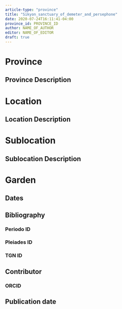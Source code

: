 ```yaml
---
article-type: "province"
title: "Sikyon_sanctuary_of_demeter_and_persephone"
date: 2020-07-24T16:11:41-04:00
province_id: PROVINCE_ID
author: NAME_OF_AUTHOR
editor: NAME_OF_EDITOR
draft: true
---
```


# Province

<!--- Content of Province heading --->

## Province Description

<!-- DESCRIPTION -->


# Location

<!-- [Colonia Claudia Ara Agrippinensium (Cologne)](https://pleiades.stoa.org/places/108751) -->

## Location Description

<!-- LEAVE THIS BLANK FOR NOW -->

# Sublocation

<!-- 
[AREA WITHIN LOCATION, LIKE “PALATINE HILL”](GEOREFERENCE LINK)
A sublocation is any area larger than an individual garden, but located within a location. I would always try to include a link to a controlled vocabulary here if possible. This ID may well be different from the Garden ID, e.g., Pompeii versus a Garden in one of the houses which has its own Pleiades ID.
-->

## Sublocation Description

<!-- DESCRIPTION -->

# Garden
<!-- List of gardens in province -->
<!-- May be left blank for now -->


## Dates
<!-- Format: For now, include dates exactly as written in the document. We will revisit the question of date formatting once more data have been collected. -->
<!-- If no date, use "unspecified" -->

## Bibliography

<!-- 
- BIB_ENTRY [(worldcat)](WORLDCAT_LINK_URL) 
-->

### Periodo ID

<!-- [PERIODO_ID](https://pleiades.stoa.org/places/PLEIADES_ID) -->

### Pleiades ID
<!-- N.B. This should be as specific as it can be, i.e., to the garden, sublocation, location, or province. -->

<!-- [PLEIADES_ID](https://pleiades.stoa.org/places/PLEIADES_ID) -->

### TGN ID
<!-- N.B. This should be as specific as it can be, i.e., to the garden, sublocation, location, or province. -->

<!-- [TGN_ID](http://vocab.getty.edu/page/tgn/TGN_ID) -->

## Contributor

<!-- [AUTHOR_NAME](AUTHOR_LINK) -->

### ORCID

<!-- [ORCID](https://orcid.org/ORCID) -->

## Publication date
<!-- Format: dd MONTH_NAME yyyy -->

<!-- DATE -->

